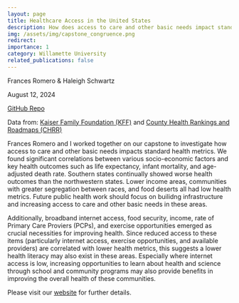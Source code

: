 ```yaml
---
layout: page
title: Healthcare Access in the United States
description: How does access to care and other basic needs impact standard health metrics? A capstone project.
img: /assets/img/capstone_congruence.png
redirect:
importance: 1
category: Willamette University
related_publications: false
---
```


Frances Romero & Haleigh Schwartz

August 12, 2024

[GitHub Repo](https://github.com/wu-msds-capstones/us_health_quality)

Data from: [Kaiser Family Foundation (KFF)](https://www.kff.org/statedata/custom/) and [County Health Rankings and Roadmaps (CHRR)](https://www.countyhealthrankings.org/health-data/methodology-and-sources/data-documentation)

Frances Romero and I worked together on our capstone to investigate how access to care and other basic needs impacts standard health metrics. We found significant correlations between various socio-economic factors and key health outcomes such as life expectancy, infant mortality, and age-adjusted death rate. Southern states continually showed worse health outcomes than the northwestern states. Lower income areas, communities with greater segregation between races, and food deserts all had low health metrics. Future public health work should focus on builidng infrastructure and increasing access to care and other basic needs in these areas. 

Additionally, broadband internet access, food security, income, rate of Primary Care Proviers (PCPs), and exercise opportunities emerged as crucial necessities for improving health. Since reduced access to these items (particularly internet access, exercise opportunities, and available providers) are correlated with lower health metrics, this suggests a lower health literacy may also exist in these areas. Especially where internet access is low, increasing opportunities to learn about health and science through school and community programs may also provide benefits in improving the overall health of these communities.

Please visit our [website](https://wu-msds-capstones.github.io/us_health_quality/#introduction) for further details. 
